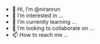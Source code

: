 - 👋 Hi, I’m @niranrun
- 👀 I’m interested in ...
- 🌱 I’m currently learning ...
- 💞️ I’m looking to collaborate on ...
- 📫 How to reach me ...

<!---
niranrun/niranrun is a ✨ special ✨ repository because its `README.md` (this file) appears on your GitHub profile.
You can click the Preview link to take a look at your changes.
--->
